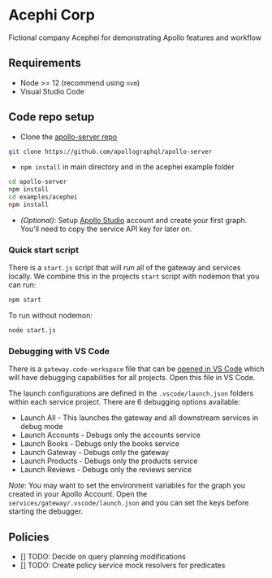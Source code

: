 # Acephi Corp

Fictional company Acephei for demonstrating Apollo features and workflow

## Requirements

* Node >= 12 (recommend using `nvm`)
* Visual Studio Code

## Code repo setup

* Clone the [apollo-server repo](https://github.com/apollographql/apollo-server)

```bash
git clone https://github.com/apollographql/apollo-server
```

* `npm install` in main directory and in the acephei example folder

```bash
cd apollo-server
npm install
cd examples/acephei
npm install
```

* *(Optional)*: Setup [Apollo Studio](https://studio.apollographql.com/) account and create your first graph. You'll need to copy the service API key for later on.

### Quick start script

There is a `start.js` script that will run all of the gateway and services locally. We combine this in the projects `start` script with nodemon that you can run:

```bash
npm start
```

To run without nodemon:

```bash
node start.js
```

### Debugging with VS Code

There is a `gateway.code-workspace` file that can be [opened in VS Code](https://code.visualstudio.com/docs/editor/multi-root-workspaces) which will have debugging capabilities for all projects. Open this file in VS Code.

The launch configurations are defined in the `.vscode/launch.json` folders within each service project. There are 6 debugging options available:

* Launch All - This launches the gateway and all downstream services in debug mode
* Launch Accounts - Debugs only the accounts service
* Launch Books - Debugs only the books service
* Launch Gateway - Debugs only the gateway
* Launch Products - Debugs only the products service
* Launch Reviews - Debugs only the reviews service

*Note*: You may want to set the environment variables for the graph you created in your Apollo Account. Open the `services/gateway/.vscode/launch.json` and you can set the keys before starting the debugger.

## Policies

* [] TODO: Decide on query planning modifications
* [] TODO: Create policy service mock resolvers for predicates
